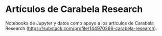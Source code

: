 # Artículos de Carabela Research
Notebooks de Jupyter y datos como apoyo a los artículos de Carabela Research (https://substack.com/profile/144970366-carabela-research).
